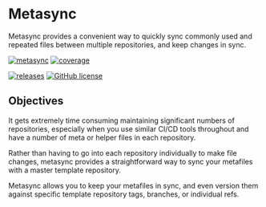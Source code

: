 # Metasync

Metasync provides a convenient way to quickly sync commonly used and repeated files between multiple repositories, and keep changes in sync.

[![metasync](https://img.shields.io/travis/com/jgrancell/metasync?style=for-the-badge&logo=travis)](https://travis-ci.com/github/jgrancell/metasync)
[![coverage](https://img.shields.io/codecov/c/github/jgrancell/metasync?color=65187a&style=for-the-badge&token=p8NQJsRPDX)](https://codecov.io/gh/jgrancell/metasync/)

[![releases](https://img.shields.io/github/v/release/jgrancell/metasync?style=for-the-badge)](https://github.com/jgrancell/metasync/releases)
[![GitHub license](https://img.shields.io/github/license/jgrancell/metasync?color=333333&style=for-the-badge)](https://github.com/jgrancell/metasync/blob/main/LICENSE)

## Objectives

It gets extremely time consuming maintaining significant numbers of repositories, especially when you use similar CI/CD tools throughout and have a number of meta or helper files in each repository.

Rather than having to go into each repository individually to make file changes, metasync provides a straightforward way to sync your metafiles with a master template repository.

Metasync allows you to keep your metafiles in sync, and even version them against specific template repository tags, branches, or individual refs.
